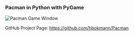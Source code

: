 ### Pacman in Python with PyGame

![Pacman Game Window](/hbokmann/Pacman/blob/master/pacman.png)

GitHub Project Page: https://github.com/hbokmann/Pacman